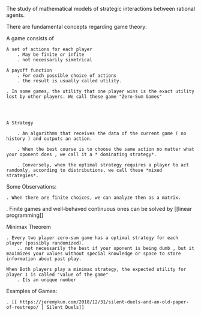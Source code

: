 The study of mathematical models of strategic interactions between rational agents.


There are fundamental concepts regarding game theory:

A game consists of
    
    A set of actions for each player
        . May be finite or infite
        . not necessarily simetrical
        
    A payoff function
        . For each possible choice of actions
        . the result is usually called utility.

    . In some games, the utility that one player wins is the exact utility lost by other players. We call these game "Zero-Sum Games"


    

    A Strategy
    
        . An algorithmn that receives the data of the current game ( no history ) and outputs an action. 
        
        . When the best course is to choose the same action no matter what your oponent does , we call it a * dominating strategy*. 

        . Conversely, when the optimal strategy requires a player to act randomly, according to distributions, we call these *mixed strategies*. 



Some Observations:
    
    . When there are finite choices, we can analyze then as a matrix. 

. Finite games and well-behaved continuous ones can be solved by [[linear programming]]

Minimax Theorem

    . Every two player zero-sum game has a optimal strategy for each player (possibly randomized).
        .. not necessarily the best if your oponent is being dumb , but it maximizes your values without special knowledge or space to store information about past play. 

    When Both players play a minimax strategy, the expected utility for player 1 is called "value of the game"
        . Its an unique number 
        
    




Examples of Games:
    
    . [[ https://jeremykun.com/2018/12/31/silent-duels-and-an-old-paper-of-restrepo/ | Silent Duels]]
        

